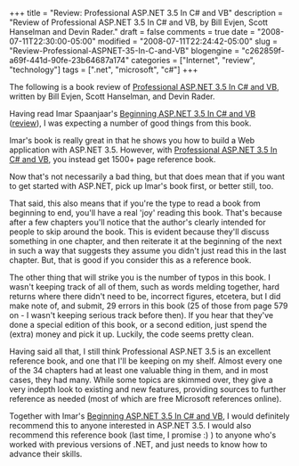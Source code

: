 +++
title = "Review: Professional ASP.NET 3.5 In C# and VB"
description = "Review of Professional ASP.NET 3.5 In C# and VB, by Bill Evjen, Scott Hanselman and Devin Rader."
draft = false
comments = true
date = "2008-07-11T22:30:00-05:00"
modified = "2008-07-11T22:24:42-05:00"
slug = "Review-Professional-ASPNET-35-In-C-and-VB"
blogengine = "c262859f-a69f-441d-90fe-23b64687a174"
categories = ["Internet", "review", "technology"]
tags = [".net", "microsoft", "c#"]
+++

<div class="note">
<p>
The following is a book review of <a href="http://www.amazon.com/gp/product/0470187573?tag=strivinglifen-20" target="_blank">Professional ASP.NET 3.5 In C# and VB</a>, written by Bill Evjen, Scott Hanselman, and Devin Rader. 
</p>
</div>
<p>
Having read Imar Spaanjaar&#39;s <a href="http://www.amazon.com/dp/047018759X?tag=strivinglifen-20" target="_blank">Beginning ASP.NET 3.5 In C# and VB</a> (<a href="/words/post/Review-Beginning-ASPNET-35-In-C-and-VB.aspx">review</a>), I was expecting a number of good things from this book. 
</p>
<p>
Imar&#39;s book is really great in that he shows you how to build a Web application with ASP.NET 3.5. However, with <a href="http://www.amazon.com/gp/product/0470187573?tag=strivinglifen-20" target="_blank">Professional&nbsp;ASP.NET 3.5 In C# and VB</a>,&nbsp;you instead get 1500+ page reference book. 
</p>
<p>
Now that&#39;s not necessarily a bad thing, but that does mean that if you want to get started with ASP.NET, pick up Imar&#39;s book first, or better still, too. 
</p>
<p>
That said, this also means that if you&#39;re the type to read a book from beginning to end, you&#39;ll have a real &#39;joy&#39; reading this book. That&#39;s because after a few chapters you&#39;ll notice that the author&#39;s clearly intended for people to skip around the book. This is evident because they&#39;ll discuss something in one chapter, and then reiterate it at the beginning of the next in such a way that suggests they assume you didn&#39;t just read this in the last chapter. But, that is good if you consider this as a reference book. 
</p>
<p>
The other thing that will strike you is the number of typos in this book. I wasn&#39;t keeping track of all of them, such as words melding together, hard returns where there didn&#39;t need to be, incorrect figures,&nbsp;etcetera, but I did make note of, and submit, 29 errors in this book (25 of those from page 579 on - I wasn&#39;t keeping serious track before then). If you hear that they&#39;ve done a special edition of this book, or a second edition, just spend the (extra) money and pick it up. Luckily, the code seems pretty clean. 
</p>
<p>
Having said all that, I still think Professional ASP.NET 3.5&nbsp;is an excellent reference book, and one that I&#39;ll be keeping on my shelf. Almost every one of the 34 chapters had at least one valuable thing in them, and in most cases, they had many. While some topics are skimmed over, they give a very indepth look to existing and new features, providing&nbsp;sources to further reference as needed (most of which are free Microsoft references online). 
</p>
<p>
Together with Imar&#39;s <a href="http://www.amazon.com/dp/047018759X?tag=strivinglifen-20" target="_blank">Beginning ASP.NET 3.5 In C# and VB</a>, I would definitely recommend this&nbsp;to anyone interested in ASP.NET 3.5. I would also recommend this reference book (last time, I promise :) ) to anyone who&#39;s worked with previous versions of .NET, and just needs to know how to advance their skills. 
</p>

